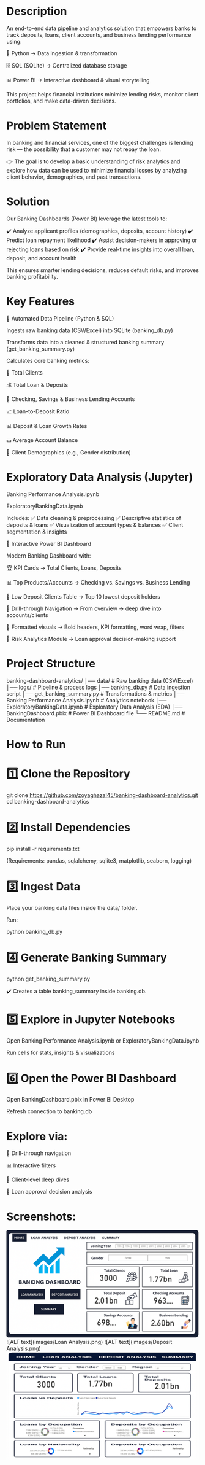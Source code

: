 # Description
An end-to-end data pipeline and analytics solution that empowers banks to track deposits, loans, client accounts, and business lending performance using:

🐍 Python → Data ingestion & transformation

🗄️ SQL (SQLite) → Centralized database storage

📊 Power BI → Interactive dashboard & visual storytelling

This project helps financial institutions minimize lending risks, monitor client portfolios, and make data-driven decisions.

# Problem Statement

In banking and financial services, one of the biggest challenges is lending risk — the possibility that a customer may not repay the loan.

👉 The goal is to develop a basic understanding of risk analytics and explore how data can be used to minimize financial losses by analyzing client behavior, demographics, and past transactions.

# Solution

Our Banking Dashboards (Power BI) leverage the latest tools to:

✔️ Analyze applicant profiles (demographics, deposits, account history)
✔️ Predict loan repayment likelihood
✔️ Assist decision-makers in approving or rejecting loans based on risk
✔️ Provide real-time insights into overall loan, deposit, and account health

This ensures smarter lending decisions, reduces default risks, and improves banking profitability.

# Key Features
🔹 Automated Data Pipeline (Python & SQL)

Ingests raw banking data (CSV/Excel) into SQLite (banking_db.py)

Transforms data into a cleaned & structured banking summary (get_banking_summary.py)

Calculates core banking metrics:

👥 Total Clients

💰 Total Loan & Deposits

🏦 Checking, Savings & Business Lending Accounts

📈 Loan-to-Deposit Ratio

📊 Deposit & Loan Growth Rates

💵 Average Account Balance

🚻 Client Demographics (e.g., Gender distribution)

# Exploratory Data Analysis (Jupyter)

Banking Performance Analysis.ipynb

ExploratoryBankingData.ipynb

Includes:
✅ Data cleaning & preprocessing
✅ Descriptive statistics of deposits & loans
✅ Visualization of account types & balances
✅ Client segmentation & insights

🔹 Interactive Power BI Dashboard

Modern Banking Dashboard with:

🏆 KPI Cards → Total Clients, Loans, Deposits

📊 Top Products/Accounts → Checking vs. Savings vs. Business Lending

🛑 Low Deposit Clients Table → Top 10 lowest deposit holders

🔎 Drill-through Navigation → From overview → deep dive into accounts/clients

🎨 Formatted visuals → Bold headers, KPI formatting, word wrap, filters

🔐 Risk Analytics Module → Loan approval decision-making support

# Project Structure
banking-dashboard-analytics/
│── data/                          # Raw banking data (CSV/Excel)
│── logs/                          # Pipeline & process logs
│── banking_db.py                  # Data ingestion script
│── get_banking_summary.py         # Transformations & metrics
│── Banking Performance Analysis.ipynb  # Analytics notebook
│── ExploratoryBankingData.ipynb   # Exploratory Data Analysis (EDA)
│── BankingDashboard.pbix          # Power BI Dashboard file
└── README.md                      # Documentation

# How to Run
# 1️⃣ Clone the Repository
git clone https://github.com/zoyaghazal45/banking-dashboard-analytics.git
cd banking-dashboard-analytics

# 2️⃣ Install Dependencies
pip install -r requirements.txt


(Requirements: pandas, sqlalchemy, sqlite3, matplotlib, seaborn, logging)

# 3️⃣ Ingest Data

Place your banking data files inside the data/ folder.

Run:

python banking_db.py

# 4️⃣ Generate Banking Summary
python get_banking_summary.py


✔️ Creates a table banking_summary inside banking.db.

# 5️⃣ Explore in Jupyter Notebooks

Open Banking Performance Analysis.ipynb or ExploratoryBankingData.ipynb

Run cells for stats, insights & visualizations

# 6️⃣ Open the Power BI Dashboard

Open BankingDashboard.pbix in Power BI Desktop

Refresh connection to banking.db

# Explore via:

📌 Drill-through navigation

📊 Interactive filters

👤 Client-level deep dives

🔐 Loan approval decision analysis

# Screenshots:

![ALT text](images/Home.png)
![ALT text](images/Loan Analysis.png)
![ALT text](images/Deposit Analysis.png)
![ALT text](images/Summary.png)
